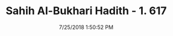 ---
title        : "Sahih Al-Bukhari Hadith - 1. 617"
date         : 7/25/2018 1:50:52 PM
draft        : false
type         : "hadith"
layout       : "hadith"
BookCode     : "SHB"
VolumeNumber : "1"
HadithNumber : "617"
categories  :  ["Adhan-Congregational prayer is obligatory"]
tags  :  ["Abu Huraira"]
---